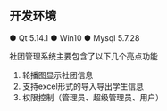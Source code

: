 ## 开发环境
● Qt 5.14.1
● Win10
● Mysql 5.7.28

社团管理系统主要包含了以下几个亮点功能
1. 轮播图显示社团信息
2. 支持excel形式的导入导出学生信息
3. 权限控制（管理员、超级管理员、用户）
